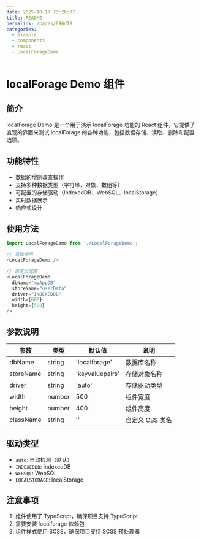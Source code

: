 ```yaml
---
date: 2025-10-17 23:26:07
title: README
permalink: /pages/696d18
categories:
  - example
  - components
  - react
  - LocalForageDemo
---
```

# localForage Demo 组件

## 简介

localForage Demo 是一个用于演示 localForage 功能的 React 组件。它提供了直观的界面来测试 localForage 的各种功能，包括数据存储、读取、删除和配置选项。

## 功能特性

- 数据的增删改查操作
- 支持多种数据类型（字符串、对象、数组等）
- 可配置的存储驱动（IndexedDB、WebSQL、localStorage）
- 实时数据展示
- 响应式设计

## 使用方法

```typescript
import LocalForageDemo from './LocalForageDemo';

// 基础使用
<LocalForageDemo />

// 自定义配置
<LocalForageDemo
  dbName="myAppDB"
  storeName="userData"
  driver="INDEXEDDB"
  width={600}
  height={500}
/>
```

## 参数说明

| 参数      | 类型   | 默认值          | 说明            |
| --------- | ------ | --------------- | --------------- |
| dbName    | string | 'localforage'   | 数据库名称      |
| storeName | string | 'keyvaluepairs' | 存储对象名称    |
| driver    | string | 'auto'          | 存储驱动类型    |
| width     | number | 500             | 组件宽度        |
| height    | number | 400             | 组件高度        |
| className | string | ''              | 自定义 CSS 类名 |

## 驱动类型

- `auto`: 自动检测（默认）
- `INDEXEDDB`: IndexedDB
- `WEBSQL`: WebSQL
- `LOCALSTORAGE`: localStorage

## 注意事项

1. 组件使用了 TypeScript，确保项目支持 TypeScript
2. 需要安装 localforage 依赖包
3. 组件样式使用 SCSS，确保项目支持 SCSS 预处理器
